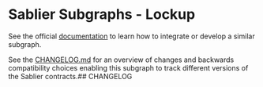 # Sablier Subgraphs - Lockup

See the official [documentation](https://docs.sablier.com) to learn how to integrate or develop a similar subgraph.

See the [CHANGELOG.md](./CHANGELOG.md) for an overview of changes and backwards compatibility choices enabling this
subgraph to track different versions of the Sablier contracts.## CHANGELOG
